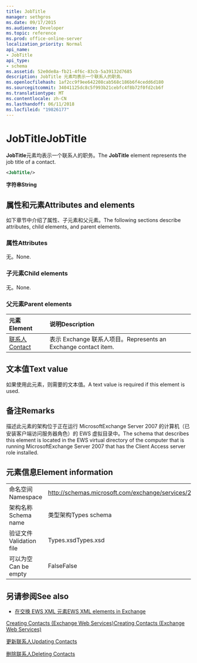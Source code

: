 ```yaml
---
title: JobTitle
manager: sethgros
ms.date: 09/17/2015
ms.audience: Developer
ms.topic: reference
ms.prod: office-online-server
localization_priority: Normal
api_name:
- JobTitle
api_type:
- schema
ms.assetid: 52e0de8a-fb21-4f6c-83cb-5a39132d7685
description: JobTitle 元素均表示一个联系人的职务。
ms.openlocfilehash: 1af2cc9f9ee642208cab568c186b6f4cedd6d180
ms.sourcegitcommit: 34041125dc8c5f993b21cebfc4f8b72f0fd2cb6f
ms.translationtype: MT
ms.contentlocale: zh-CN
ms.lasthandoff: 06/11/2018
ms.locfileid: "19826177"
---
```

# <a name="jobtitle"></a><span data-ttu-id="f9cff-103">JobTitle</span><span class="sxs-lookup"><span data-stu-id="f9cff-103">JobTitle</span></span>

<span data-ttu-id="f9cff-104">**JobTitle**元素均表示一个联系人的职务。</span><span class="sxs-lookup"><span data-stu-id="f9cff-104">The **JobTitle** element represents the job title of a contact.</span></span> 
  
```xml
<JobTitle/>
```

 <span data-ttu-id="f9cff-105">**字符串**</span><span class="sxs-lookup"><span data-stu-id="f9cff-105">**String**</span></span>
## <a name="attributes-and-elements"></a><span data-ttu-id="f9cff-106">属性和元素</span><span class="sxs-lookup"><span data-stu-id="f9cff-106">Attributes and elements</span></span>

<span data-ttu-id="f9cff-107">如下章节中介绍了属性、子元素和父元素。</span><span class="sxs-lookup"><span data-stu-id="f9cff-107">The following sections describe attributes, child elements, and parent elements.</span></span>
  
### <a name="attributes"></a><span data-ttu-id="f9cff-108">属性</span><span class="sxs-lookup"><span data-stu-id="f9cff-108">Attributes</span></span>

<span data-ttu-id="f9cff-109">无。</span><span class="sxs-lookup"><span data-stu-id="f9cff-109">None.</span></span>
  
### <a name="child-elements"></a><span data-ttu-id="f9cff-110">子元素</span><span class="sxs-lookup"><span data-stu-id="f9cff-110">Child elements</span></span>

<span data-ttu-id="f9cff-111">无。</span><span class="sxs-lookup"><span data-stu-id="f9cff-111">None.</span></span>
  
### <a name="parent-elements"></a><span data-ttu-id="f9cff-112">父元素</span><span class="sxs-lookup"><span data-stu-id="f9cff-112">Parent elements</span></span>

|<span data-ttu-id="f9cff-113">**元素**</span><span class="sxs-lookup"><span data-stu-id="f9cff-113">**Element**</span></span>|<span data-ttu-id="f9cff-114">**说明**</span><span class="sxs-lookup"><span data-stu-id="f9cff-114">**Description**</span></span>|
|:-----|:-----|
|[<span data-ttu-id="f9cff-115">联系人</span><span class="sxs-lookup"><span data-stu-id="f9cff-115">Contact</span></span>](contact.md) <br/> |<span data-ttu-id="f9cff-116">表示 Exchange 联系人项目。</span><span class="sxs-lookup"><span data-stu-id="f9cff-116">Represents an Exchange contact item.</span></span>  <br/> |
   
## <a name="text-value"></a><span data-ttu-id="f9cff-117">文本值</span><span class="sxs-lookup"><span data-stu-id="f9cff-117">Text value</span></span>

<span data-ttu-id="f9cff-118">如果使用此元素，则需要的文本值。</span><span class="sxs-lookup"><span data-stu-id="f9cff-118">A text value is required if this element is used.</span></span>
  
## <a name="remarks"></a><span data-ttu-id="f9cff-119">备注</span><span class="sxs-lookup"><span data-stu-id="f9cff-119">Remarks</span></span>

<span data-ttu-id="f9cff-120">描述此元素的架构位于正在运行 MicrosoftExchange Server 2007 的计算机（已安装客户端访问服务器角色）的 EWS 虚拟目录中。</span><span class="sxs-lookup"><span data-stu-id="f9cff-120">The schema that describes this element is located in the EWS virtual directory of the computer that is running MicrosoftExchange Server 2007 that has the Client Access server role installed.</span></span>
  
## <a name="element-information"></a><span data-ttu-id="f9cff-121">元素信息</span><span class="sxs-lookup"><span data-stu-id="f9cff-121">Element information</span></span>

|||
|:-----|:-----|
|<span data-ttu-id="f9cff-122">命名空间</span><span class="sxs-lookup"><span data-stu-id="f9cff-122">Namespace</span></span>  <br/> |http://schemas.microsoft.com/exchange/services/2006/types  <br/> |
|<span data-ttu-id="f9cff-123">架构名称</span><span class="sxs-lookup"><span data-stu-id="f9cff-123">Schema name</span></span>  <br/> |<span data-ttu-id="f9cff-124">类型架构</span><span class="sxs-lookup"><span data-stu-id="f9cff-124">Types schema</span></span>  <br/> |
|<span data-ttu-id="f9cff-125">验证文件</span><span class="sxs-lookup"><span data-stu-id="f9cff-125">Validation file</span></span>  <br/> |<span data-ttu-id="f9cff-126">Types.xsd</span><span class="sxs-lookup"><span data-stu-id="f9cff-126">Types.xsd</span></span>  <br/> |
|<span data-ttu-id="f9cff-127">可以为空</span><span class="sxs-lookup"><span data-stu-id="f9cff-127">Can be empty</span></span>  <br/> |<span data-ttu-id="f9cff-128">False</span><span class="sxs-lookup"><span data-stu-id="f9cff-128">False</span></span>  <br/> |
   
## <a name="see-also"></a><span data-ttu-id="f9cff-129">另请参阅</span><span class="sxs-lookup"><span data-stu-id="f9cff-129">See also</span></span>



- [<span data-ttu-id="f9cff-130">在交换 EWS XML 元素</span><span class="sxs-lookup"><span data-stu-id="f9cff-130">EWS XML elements in Exchange</span></span>](ews-xml-elements-in-exchange.md)


[<span data-ttu-id="f9cff-131">Creating Contacts (Exchange Web Services)</span><span class="sxs-lookup"><span data-stu-id="f9cff-131">Creating Contacts (Exchange Web Services)</span></span>](http://msdn.microsoft.com/library/4845917e-70d1-481c-bbd7-011ec6571789%28Office.15%29.aspx)
  
[<span data-ttu-id="f9cff-132">更新联系人</span><span class="sxs-lookup"><span data-stu-id="f9cff-132">Updating Contacts</span></span>](http://msdn.microsoft.com/library/9a865953-b94a-4229-b632-2dee433314be%28Office.15%29.aspx)
  
[<span data-ttu-id="f9cff-133">删除联系人</span><span class="sxs-lookup"><span data-stu-id="f9cff-133">Deleting Contacts</span></span>](http://msdn.microsoft.com/library/fcc3dc84-cd3e-455e-a1a7-ae6921c9b588%28Office.15%29.aspx)

